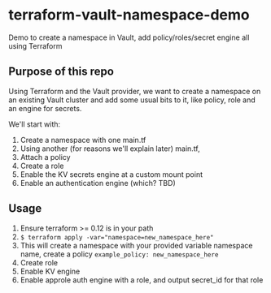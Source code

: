 # terraform-vault-namespace-demo
Demo to create a namespace in Vault, add policy/roles/secret engine all using Terraform

## Purpose of this repo

Using Terraform and the Vault provider, we want to create a namespace on an existing Vault cluster and add some usual bits to it, like policy, role and an engine for secrets. 

We'll start with: 

1. Create a namespace with one main.tf
1. Using another (for reasons we'll explain later) main.tf, 
1. Attach a policy
1. Create a role
1. Enable the KV secrets engine at a custom mount point
1. Enable an authentication engine (which? TBD)

## Usage

1. Ensure terraform >= 0.12 is in your path
1. `$ terraform apply -var="namespace=new_namespace_here"`
1. This will create a namespace with your provided variable namespace name, create a policy `example_policy: new_namespace_here`
1. Create role
1. Enable KV engine
1. Enable approle auth engine with a role, and output secret_id for that role
